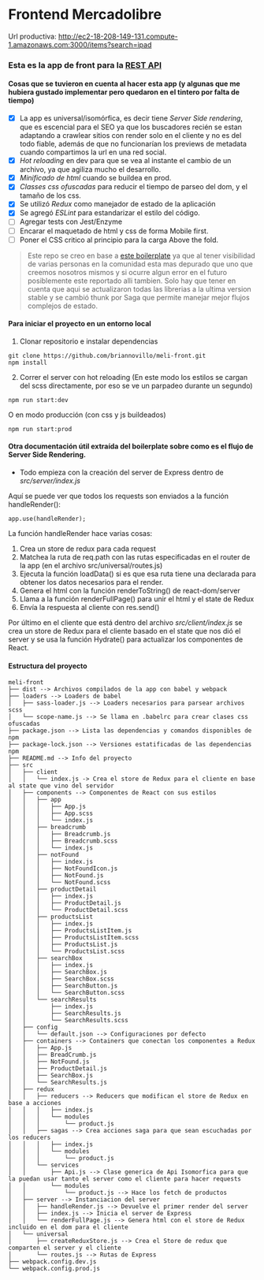 # Frontend Mercadolibre

Url productiva: http://ec2-18-208-149-131.compute-1.amazonaws.com:3000/items?search=ipad

### Esta es la app de front para la [REST API](https://github.com/briannovillo/meli-api/)

#### Cosas que se tuvieron en cuenta al hacer esta app (y algunas que me hubiera gustado implementar pero quedaron en el tintero por falta de tiempo)

- [x] La app es universal/isomórfica, es decir tiene *Server Side rendering*, que es escencial para el SEO ya que los buscadores recién se estan adaptando a crawlear sitios con render solo en el cliente y no es del todo fiable, además de que no funcionarían los previews de metadata cuando compartimos la url en una red social.
- [x] *Hot reloading* en dev para que se vea al instante el cambio de un archivo, ya que agiliza mucho el desarrollo.
- [x] *Minificado de html* cuando se buildea en prod.
- [x] *Classes css ofuscadas* para reducir el tiempo de parseo del dom, y el tamaño de los css.
- [x] Se utilizó *Redux* como manejador de estado de la aplicación
- [x] Se agregó *ESLint* para estandarizar el estilo del código.
- [ ] Agregar tests con Jest/Enzyme
- [ ] Encarar el maquetado de html y css de forma Mobile first.
- [ ] Poner el CSS critico al principio para la carga Above the fold.

> Este repo se creo en base a [este boilerplate](https://github.com/william-woodhead/simple-universal-react-redux) ya que al tener visibilidad de varias personas en la comunidad esta mas depurado que uno que creemos nosotros mismos y si ocurre algun error en el futuro posiblemente este reportado alli tambien. Solo hay que tener en cuenta que aqui se actualizaron todas las librerias a la ultima version stable y se cambió thunk por Saga que permite manejar mejor flujos complejos de estado.

#### Para iniciar el proyecto en un entorno local

1. Clonar repositorio e instalar dependencias
```
git clone https://github.com/briannovillo/meli-front.git
npm install
```

2. Correr el server con hot reloading (En este modo los estilos se cargan del scss directamente, por eso se ve un parpadeo durante un segundo) 
```
npm run start:dev
```

O en modo producción (con css y js buildeados)
```
npm run start:prod
```

#### Otra documentación útil extraída del boilerplate sobre como es el flujo de Server Side Rendering.

* Todo empieza con la creación del server de Express dentro de *src/server/index.js*

Aquí se puede ver que todos los requests son enviados a la función handleRender():
```
app.use(handleRender);
```

La función handleRender hace varias cosas:

1. Crea un store de redux para cada request
2. Matchea la ruta de req.path con las rutas especificadas en el router de la app (en el archivo src/universal/routes.js)
3. Ejecuta la función loadData() si es que esa ruta tiene una declarada para obtener los datos necesarios para el render.
4. Genera el html con la función renderToString() de react-dom/server
5. Llama a la función renderFullPage() para unir el html y el state de Redux
6. Envía la respuesta al cliente con res.send()

Por último en el cliente que está dentro del archivo *src/client/index.js* se crea un store de Redux para el cliente basado en el state que nos dió el server y se usa la función Hydrate() para actualizar los componentes de React.

#### Estructura del proyecto

```
meli-front
├── dist --> Archivos compilados de la app con babel y webpack
├── loaders --> Loaders de babel
│   ├── sass-loader.js --> Loaders necesarios para parsear archivos scss
│   └── scope-name.js --> Se llama en .babelrc para crear clases css ofuscadas
├── package.json --> Lista las dependencias y comandos disponibles de npm
├── package-lock.json --> Versiones estatificadas de las dependencias npm
├── README.md --> Info del proyecto
├── src
│   ├── client
│   │   └── index.js -> Crea el store de Redux para el cliente en base al state que vino del servidor
│   ├── components --> Componentes de React con sus estilos
│   │   ├── app
│   │   │   ├── App.js
│   │   │   ├── App.scss
│   │   │   └── index.js
│   │   ├── breadcrumb
│   │   │   ├── Breadcrumb.js
│   │   │   ├── Breadcrumb.scss
│   │   │   └── index.js
│   │   ├── notFound
│   │   │   ├── index.js
│   │   │   ├── NotFoundIcon.js
│   │   │   ├── NotFound.js
│   │   │   └── NotFound.scss
│   │   ├── productDetail
│   │   │   ├── index.js
│   │   │   ├── ProductDetail.js
│   │   │   └── ProductDetail.scss
│   │   ├── productsList
│   │   │   ├── index.js
│   │   │   ├── ProductsListItem.js
│   │   │   ├── ProductsListItem.scss
│   │   │   ├── ProductsList.js
│   │   │   └── ProductsList.scss
│   │   ├── searchBox
│   │   │   ├── index.js
│   │   │   ├── SearchBox.js
│   │   │   ├── SearchBox.scss
│   │   │   ├── SearchButton.js
│   │   │   └── SearchButton.scss
│   │   └── searchResults
│   │       ├── index.js
│   │       ├── SearchResults.js
│   │       └── SearchResults.scss
│   ├── config
│   │   └── default.json --> Configuraciones por defecto
│   ├── containers --> Containers que conectan los componentes a Redux
│   │   ├── App.js
│   │   ├── BreadCrumb.js
│   │   ├── NotFound.js
│   │   ├── ProductDetail.js
│   │   ├── SearchBox.js
│   │   └── SearchResults.js
│   ├── redux
│   │   ├── reducers --> Reducers que modifican el store de Redux en base a acciones
│   │   │   ├── index.js
│   │   │   └── modules
│   │   │       └── product.js
│   │   ├── sagas --> Crea acciones saga para que sean escuchadas por los reducers
│   │   │   ├── index.js
│   │   │   └── modules
│   │   │       └── product.js
│   │   └── services
│   │       ├── Api.js --> Clase generica de Api Isomorfica para que la puedan usar tanto el server como el cliente para hacer requests
│   │       └── modules
│   │           └── product.js --> Hace los fetch de productos
│   ├── server --> Instanciacion del server
│   │   ├── handleRender.js --> Devuelve el primer render del server
│   │   ├── index.js --> Inicia el server de Express
│   │   └── renderFullPage.js --> Genera html con el store de Redux incluido en el dom para el cliente
│   └── universal
│       ├── createReduxStore.js --> Crea el Store de redux que comparten el server y el cliente
│       └── routes.js --> Rutas de Express
├── webpack.config.dev.js
└── webpack.config.prod.js
```
